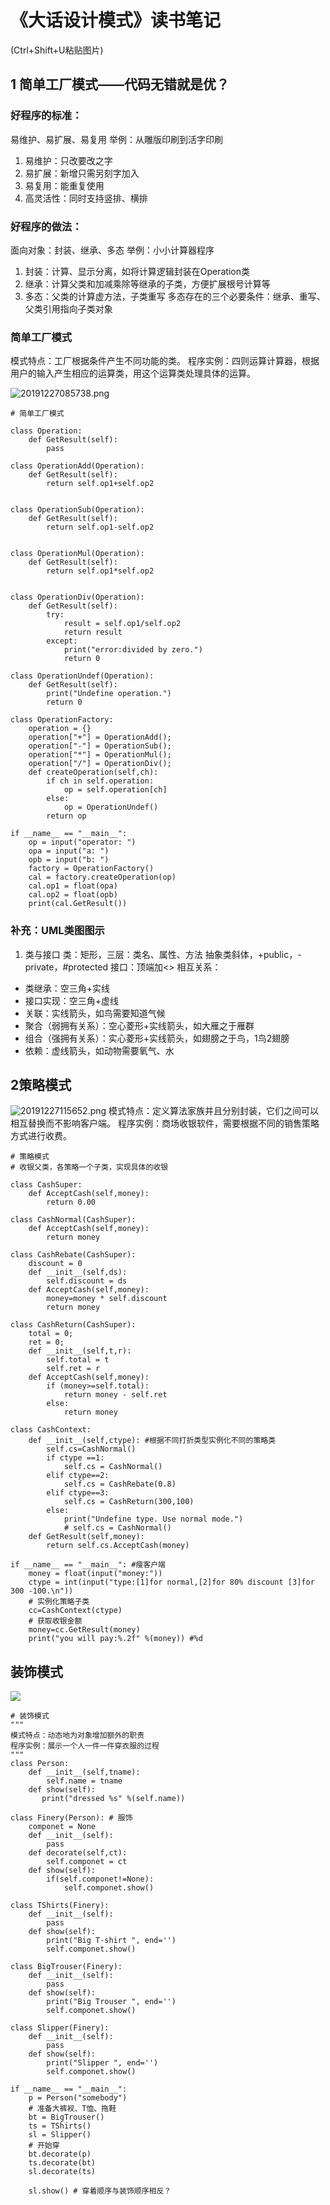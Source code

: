 # 《大话设计模式》读书笔记
(Ctrl+Shift+U粘贴图片)
## 1 简单工厂模式——代码无错就是优？
### 好程序的标准：
易维护、易扩展、易复用
举例：从雕版印刷到活字印刷
1. 易维护：只改要改之字
2. 易扩展：新增只需另刻字加入
3. 易复用：能重复使用
4. 高灵活性：同时支持竖排、横排
### 好程序的做法： 
面向对象：封装、继承、多态
举例：小小计算器程序
1. 封装：计算、显示分离，如将计算逻辑封装在Operation类
2. 继承：计算父类和加减乘除等继承的子类，方便扩展根号计算等
3. 多态：父类的计算虚方法，子类重写
多态存在的三个必要条件：继承、重写、父类引用指向子类对象
### 简单工厂模式
模式特点：工厂根据条件产生不同功能的类。
程序实例：四则运算计算器，根据用户的输入产生相应的运算类，用这个运算类处理具体的运算。

![20191227085738.png](https://i.loli.net/2019/12/27/3NucCZkDBT5zyUX.png)
```
# 简单工厂模式

class Operation:
    def GetResult(self):
        pass

class OperationAdd(Operation):
    def GetResult(self):
        return self.op1+self.op2


class OperationSub(Operation):
    def GetResult(self):
        return self.op1-self.op2


class OperationMul(Operation):
    def GetResult(self):
        return self.op1*self.op2


class OperationDiv(Operation):
    def GetResult(self):
        try:
            result = self.op1/self.op2
            return result
        except:
            print("error:divided by zero.")
            return 0

class OperationUndef(Operation):
    def GetResult(self):
        print("Undefine operation.")
        return 0

class OperationFactory:
    operation = {}
    operation["+"] = OperationAdd();
    operation["-"] = OperationSub();
    operation["*"] = OperationMul();
    operation["/"] = OperationDiv();
    def createOperation(self,ch):        
        if ch in self.operation:
            op = self.operation[ch]
        else:
            op = OperationUndef()
        return op

if __name__ == "__main__":
    op = input("operator: ")
    opa = input("a: ")
    opb = input("b: ")
    factory = OperationFactory()
    cal = factory.createOperation(op)
    cal.op1 = float(opa)
    cal.op2 = float(opb)
    print(cal.GetResult())
```    
### 补充：UML类图图示
1. 类与接口
类：矩形，三层：类名、属性、方法
抽象类斜体，+public，-private，#protected
接口：顶端加<<interface>>
相互关系：
- 类继承：空三角+实线
- 接口实现：空三角+虚线
- 关联：实线箭头，如鸟需要知道气候
- 聚合（弱拥有关系）：空心菱形+实线箭头，如大雁之于雁群
- 组合（强拥有关系）：实心菱形+实线箭头，如翅膀之于鸟，1鸟2翅膀
- 依赖：虚线箭头，如动物需要氧气、水

## 2策略模式
![20191227115652.png](https://i.loli.net/2019/12/27/VIrcWjUxCfhulJZ.png)
模式特点：定义算法家族并且分别封装，它们之间可以相互替换而不影响客户端。
程序实例：商场收银软件，需要根据不同的销售策略方式进行收费。
```
# 策略模式
# 收银父类，各策略一个子类，实现具体的收银

class CashSuper:
    def AcceptCash(self,money):
        return 0.00

class CashNormal(CashSuper):
    def AcceptCash(self,money):
        return money

class CashRebate(CashSuper):
    discount = 0
    def __init__(self,ds):
        self.discount = ds
    def AcceptCash(self,money):
        money=money * self.discount
        return money

class CashReturn(CashSuper):
    total = 0;
    ret = 0;
    def __init__(self,t,r):
        self.total = t
        self.ret = r
    def AcceptCash(self,money):
        if (money>=self.total):
            return money - self.ret
        else:
            return money

class CashContext:
    def __init__(self,ctype): #根据不同打折类型实例化不同的策略类
        self.cs=CashNormal()
        if ctype ==1:
            self.cs = CashNormal()
        elif ctype==2:
            self.cs = CashRebate(0.8)
        elif ctype==3:
            self.cs = CashReturn(300,100)
        else:
            print("Undefine type. Use normal mode.")
            # self.cs = CashNormal()
    def GetResult(self,money):
        return self.cs.AcceptCash(money)

if __name__ == "__main__": #瘦客户端
    money = float(input("money:"))
    ctype = int(input("type:[1]for normal,[2]for 80% discount [3]for 300 -100.\n"))
    # 实例化策略子类
    cc=CashContext(ctype) 
    # 获取收银金额
    money=cc.GetResult(money)
    print("you will pay:%.2f" %(money)) #%d
```    
## 装饰模式
![](https://images.cnblogs.com/cnblogs_com/wuyuegb2312/468244/o_ch3.%e8%a3%85%e9%a5%b0%e6%a8%a1%e5%bc%8f.png)


```
# 装饰模式
"""
模式特点：动态地为对象增加额外的职责
程序实例：展示一个人一件一件穿衣服的过程
"""
class Person:
    def __init__(self,tname):
        self.name = tname
    def show(self):
       print("dressed %s" %(self.name))

class Finery(Person): # 服饰
    componet = None
    def __init__(self):
        pass
    def decorate(self,ct):
        self.componet = ct
    def show(self):
        if(self.componet!=None):
            self.componet.show()

class TShirts(Finery):
    def __init__(self):
        pass
    def show(self):
        print("Big T-shirt ", end='')
        self.componet.show()

class BigTrouser(Finery):
    def __init__(self):
        pass
    def show(self):
        print("Big Trouser ", end='')
        self.componet.show()

class Slipper(Finery):
    def __init__(self):
        pass
    def show(self):
        print("Slipper ", end='')
        self.componet.show()

if __name__ == "__main__":
    p = Person("somebody")
    # 准备大裤衩、T恤、拖鞋
    bt = BigTrouser()
    ts = TShirts()
    sl = Slipper()
    # 开始穿
    bt.decorate(p)
    ts.decorate(bt)
    sl.decorate(ts)
    
    sl.show() # 穿着顺序与装饰顺序相反？
```    
